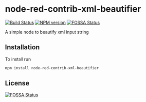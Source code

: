 # node-red-contrib-xml-beautifier

[![Build Status](https://travis-ci.com/pesutak/node-red-contrib-xml-beautifier.svg?branch=master)](https://travis-ci.com/pesutak/node-red-contrib-xml-beautifier)
[![NPM version][npm-image]][npm-url]
[![FOSSA Status](https://app.fossa.io/api/projects/git%2Bgithub.com%2Fpesutak%2Fnode-red-contrib-xml-beautifier.svg?type=shield)](https://app.fossa.io/projects/git%2Bgithub.com%2Fpesutak%2Fnode-red-contrib-xml-beautifier?ref=badge_shield)


A simple node to beautify xml input string

## Installation

To install run

```bash
npm install node-red-contrib-xml-beautifier
```

[npm-url]: https://npmjs.org/package/node-red-contrib-xml-beautifier
[npm-image]: https://badge.fury.io/js/node-red-contrib-xml-beautifier.svg

## License
[![FOSSA Status](https://app.fossa.io/api/projects/git%2Bgithub.com%2Fpesutak%2Fnode-red-contrib-xml-beautifier.svg?type=large)](https://app.fossa.io/projects/git%2Bgithub.com%2Fpesutak%2Fnode-red-contrib-xml-beautifier?ref=badge_large)
